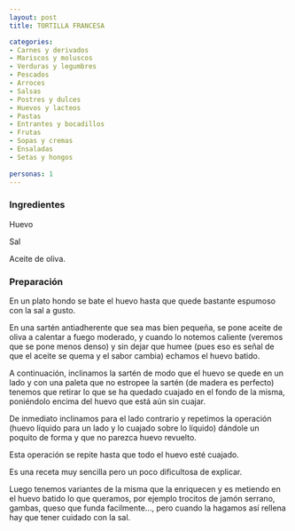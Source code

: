 ```yaml
---
layout: post
title: TORTILLA FRANCESA

categories:
- Carnes y derivados
- Mariscos y moluscos
- Verduras y legumbres
- Pescados
- Arroces
- Salsas
- Postres y dulces
- Huevos y lacteos
- Pastas
- Entrantes y bocadillos
- Frutas
- Sopas y cremas
- Ensaladas
- Setas y hongos
 
personas: 1 
---
```


<h3>Ingredientes</h3>
Huevo

Sal

Aceite de oliva.

<h3>Preparación</h3>
En un plato hondo se bate el huevo hasta que quede bastante espumoso con la sal a gusto.

En una sartén antiadherente que sea mas bien pequeña, se pone aceite de oliva a calentar a fuego moderado, y cuando lo notemos caliente (veremos que se pone menos denso) y sin dejar que humee (pues eso es señal de que el aceite se quema y el sabor cambia) echamos el huevo batido.

A continuación, inclinamos la sartén de modo que el huevo se quede en un lado y con una paleta que no estropee la sartén (de madera es perfecto) tenemos que retirar lo que se ha quedado cuajado en el fondo de la misma, poniéndolo encima del huevo que está aún sin cuajar.

De inmediato inclinamos para el lado contrario y repetimos la operación (huevo líquido para un lado y lo cuajado sobre lo líquido) dándole un poquito de forma y que no parezca huevo revuelto.

Esta operación se repite hasta que todo el huevo esté cuajado.

Es una receta muy sencilla pero un poco dificultosa de explicar.

Luego tenemos variantes de la misma que la enriquecen y es metiendo en el huevo batido lo que queramos, por ejemplo trocitos de jamón serrano, gambas, queso que funda facilmente..., pero cuando la hagamos así rellena hay que tener cuidado con la sal.

